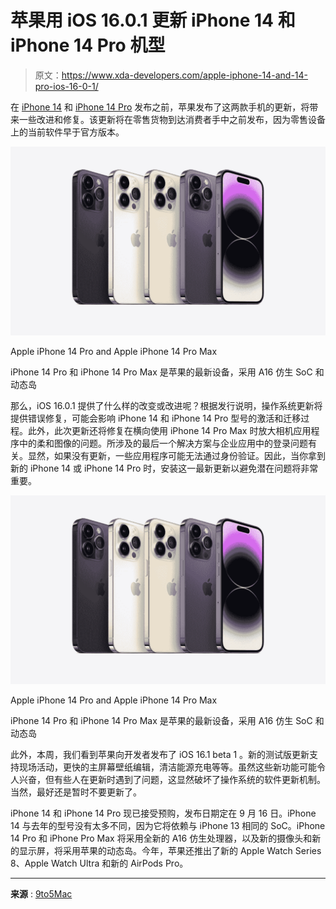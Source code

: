 # 苹果用 iOS 16.0.1 更新 iPhone 14 和 iPhone 14 Pro 机型

> 原文：<https://www.xda-developers.com/apple-iphone-14-and-14-pro-ios-16-0-1/>

在 [iPhone 14](https://www.xda-developers.com/apple-iphone-14/) 和 [iPhone 14 Pro](https://www.xda-developers.com/apple-iphone-14-pro/) 发布之前，苹果发布了这两款手机的更新，将带来一些改进和修复。该更新将在零售货物到达消费者手中之前发布，因为零售设备上的当前软件早于官方版本。

 <picture>![The iPhone 14 Pro and iPhone 14 Pro Max are the latest devices from Apple featuring the A16 Bionic SoC and Dynamic Island](img/e6eb865055acdbef33895af0ec23f6ae.png)</picture> 

Apple iPhone 14 Pro and Apple iPhone 14 Pro Max

iPhone 14 Pro 和 iPhone 14 Pro Max 是苹果的最新设备，采用 A16 仿生 SoC 和动态岛

那么，iOS 16.0.1 提供了什么样的改变或改进呢？根据发行说明，操作系统更新将提供错误修复，可能会影响 iPhone 14 和 iPhone 14 Pro 型号的激活和迁移过程。此外，此次更新还将修复在横向使用 iPhone 14 Pro Max 时放大相机应用程序中的柔和图像的问题。所涉及的最后一个解决方案与企业应用中的登录问题有关。显然，如果没有更新，一些应用程序可能无法通过身份验证。因此，当你拿到新的 iPhone 14 或 iPhone 14 Pro 时，安装这一最新更新以避免潜在问题将非常重要。

 <picture>![The iPhone 14 Pro and iPhone 14 Pro Max are the latest devices from Apple featuring the A16 Bionic SoC and Dynamic Island](img/e6eb865055acdbef33895af0ec23f6ae.png)</picture> 

Apple iPhone 14 Pro and Apple iPhone 14 Pro Max

iPhone 14 Pro 和 iPhone 14 Pro Max 是苹果的最新设备，采用 A16 仿生 SoC 和动态岛

此外，本周，我们看到苹果向开发者发布了 iOS 16.1 beta 1 。新的测试版更新支持现场活动，更快的主屏幕壁纸编辑，清洁能源充电等等。虽然这些新功能可能令人兴奋，但有些人在更新时遇到了问题，这显然破坏了操作系统的软件更新机制。当然，最好还是暂时不要更新了。

iPhone 14 和 iPhone 14 Pro 现已接受预购，发布日期定在 9 月 16 日。iPhone 14 与去年的型号没有太多不同，因为它将依赖与 iPhone 13 相同的 SoC。iPhone 14 Pro 和 iPhone Pro Max 将采用全新的 A16 仿生处理器，以及新的摄像头和新的显示屏，将采用苹果的动态岛。今年，苹果还推出了新的 Apple Watch Series 8、Apple Watch Ultra 和新的 AirPods Pro。

* * *

**来源** : [9to5Mac](https://9to5mac.com/2022/09/14/ios-16-0-1-bug-fixes-iphone-14/)
